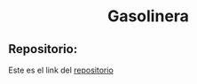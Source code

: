 
<h1 align="center">Gasolinera</h1>

<h2>Repositorio:</h2>

Este es el link del [repositorio](https://github.com/albabernal03/programacion_dirigida_por_eventos)
